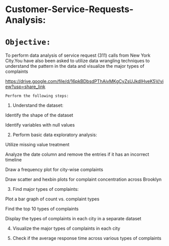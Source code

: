 # Customer-Service-Requests-Analysis:

# `Objective:` 

To perform data analysis of service request (311) calls from New York City.You have also been asked to utilize data wrangling techniques to understand the pattern in the data and visualize the major types of complaints

https://drive.google.com/file/d/16pkBDbsdPThAivMKgCyZsUJkdIHveK5V/view?usp=share_link 

`Perform the following steps:`

1. Understand the dataset:

Identify the shape of the dataset

Identify variables with null values

2. Perform basic data exploratory analysis:

Utilize missing value treatment

Analyze the date column and remove the entries if it has an incorrect timeline

Draw a frequency plot for city-wise complaints

Draw scatter and hexbin plots for complaint concentration across Brooklyn

3. Find major types of complaints:

Plot a bar graph of count vs. complaint types

Find the top 10 types of complaints

Display the types of complaints in each city in a separate dataset

4. Visualize the major types of complaints in each city

5. Check if the average response time across various types of complaints
